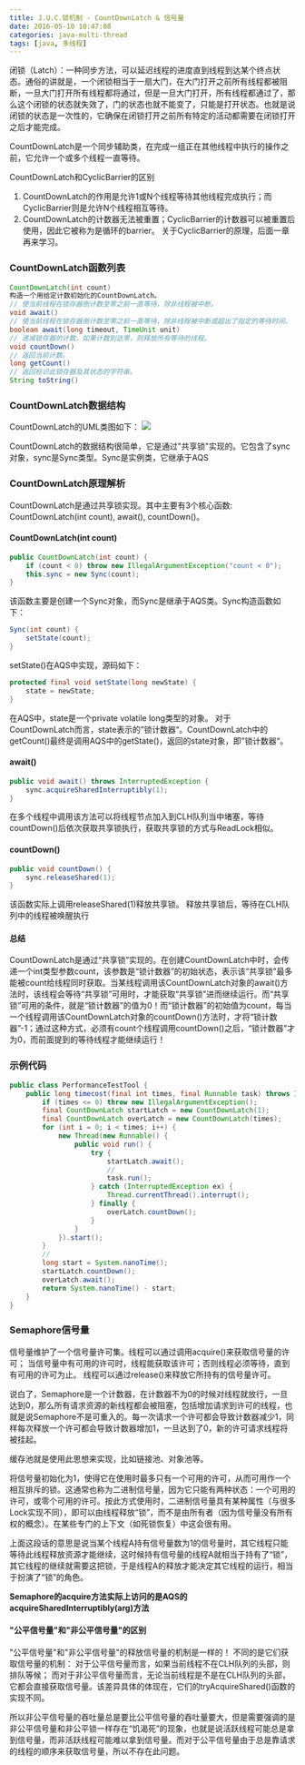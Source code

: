 ```yaml
---
title: J.U.C.锁机制 - CountDownLatch & 信号量
date: 2016-05-10 10:47:08
categories: java-multi-thread
tags: [java, 多线程]
---
```

闭锁（Latch）：一种同步方法，可以延迟线程的进度直到线程到达某个终点状态。通俗的讲就是，一个闭锁相当于一扇大门，在大门打开之前所有线程都被阻断，一旦大门打开所有线程都将通过，但是一旦大门打开，所有线程都通过了，那么这个闭锁的状态就失效了，门的状态也就不能变了，只能是打开状态。也就是说闭锁的状态是一次性的，它确保在闭锁打开之前所有特定的活动都需要在闭锁打开之后才能完成。

<!-- more -->

CountDownLatch是一个同步辅助类，在完成一组正在其他线程中执行的操作之前，它允许一个或多个线程一直等待。

CountDownLatch和CyclicBarrier的区别
1. CountDownLatch的作用是允许1或N个线程等待其他线程完成执行；而CyclicBarrier则是允许N个线程相互等待。
2. CountDownLatch的计数器无法被重置；CyclicBarrier的计数器可以被重置后使用，因此它被称为是循环的barrier。
关于CyclicBarrier的原理，后面一章再来学习。


### CountDownLatch函数列表
```java
CountDownLatch(int count)
构造一个用给定计数初始化的CountDownLatch。
// 使当前线程在锁存器倒计数至零之前一直等待，除非线程被中断。
void await()
// 使当前线程在锁存器倒计数至零之前一直等待，除非线程被中断或超出了指定的等待时间。
boolean await(long timeout, TimeUnit unit)
// 递减锁存器的计数，如果计数到达零，则释放所有等待的线程。
void countDown()
// 返回当前计数。
long getCount()
// 返回标识此锁存器及其状态的字符串。
String toString()
```


### CountDownLatch数据结构
CountDownLatch的UML类图如下：
![](https://static.tmaczhao.cn/images/5283cff8e03e4fa5aed86282e9bca233.jpg)

CountDownLatch的数据结构很简单，它是通过"共享锁"实现的。它包含了sync对象，sync是Sync类型。Sync是实例类，它继承于AQS


### CountDownLatch原理解析
CountDownLatch是通过共享锁实现。其中主要有3个核心函数: CountDownLatch(int count), await(), countDown()。

#### CountDownLatch(int count)
```java
public CountDownLatch(int count) {
    if (count < 0) throw new IllegalArgumentException("count < 0");
    this.sync = new Sync(count);
}
```
该函数主要是创建一个Sync对象，而Sync是继承于AQS类。Sync构造函数如下：
```java
Sync(int count) {
    setState(count);
}
```
setState()在AQS中实现，源码如下：
```java
protected final void setState(long newState) {
    state = newState;
}
```
在AQS中，state是一个private volatile long类型的对象。
对于CountDownLatch而言，state表示的”锁计数器“。CountDownLatch中的getCount()最终是调用AQS中的getState()，返回的state对象，即”锁计数器“。

#### await()
```java
public void await() throws InterruptedException {
    sync.acquireSharedInterruptibly(1);
}
```
在多个线程中调用该方法可以将线程节点加入到CLH队列当中堵塞，等待countDown()后依次获取共享锁执行，获取共享锁的方式与ReadLock相似。

#### countDown()
```java
public void countDown() {
    sync.releaseShared(1);
}
```
该函数实际上调用releaseShared(1)释放共享锁。
释放共享锁后，等待在CLH队列中的线程被唤醒执行

#### 总结
CountDownLatch是通过“共享锁”实现的。在创建CountDownLatch中时，会传递一个int类型参数count，该参数是“锁计数器”的初始状态，表示该“共享锁”最多能被count给线程同时获取。当某线程调用该CountDownLatch对象的await()方法时，该线程会等待“共享锁”可用时，才能获取“共享锁”进而继续运行。而“共享锁”可用的条件，就是“锁计数器”的值为0！而“锁计数器”的初始值为count，每当一个线程调用该CountDownLatch对象的countDown()方法时，才将“锁计数器”-1；通过这种方式，必须有count个线程调用countDown()之后，“锁计数器”才为0，而前面提到的等待线程才能继续运行！

### 示例代码
```java
public class PerformanceTestTool {
    public long timecost(final int times, final Runnable task) throws InterruptedException {
        if (times <= 0) throw new IllegalArgumentException();
        final CountDownLatch startLatch = new CountDownLatch(1);
        final CountDownLatch overLatch = new CountDownLatch(times);
        for (int i = 0; i < times; i++) {
            new Thread(new Runnable() {
                public void run() {
                    try {
                        startLatch.await();
                        //
                        task.run();
                    } catch (InterruptedException ex) {
                        Thread.currentThread().interrupt();
                    } finally {
                        overLatch.countDown();
                    }
                }
            }).start();
        }
        //
        long start = System.nanoTime();
        startLatch.countDown();
        overLatch.await();
        return System.nanoTime() - start;
    }
}
```


### Semaphore信号量
信号量维护了一个信号量许可集。线程可以通过调用acquire()来获取信号量的许可；
当信号量中有可用的许可时，线程能获取该许可；否则线程必须等待，直到有可用的许可为止。
线程可以通过release()来释放它所持有的信号量许可。

说白了，Semaphore是一个计数器，在计数器不为0的时候对线程就放行，一旦达到0，那么所有请求资源的新线程都会被阻塞，包括增加请求到许可的线程，也就是说Semaphore不是可重入的。每一次请求一个许可都会导致计数器减少1，同样每次释放一个许可都会导致计数器增加1，一旦达到了0，新的许可请求线程将被挂起。

缓存池就是使用此思想来实现，比如链接池、对象池等。

将信号量初始化为1，使得它在使用时最多只有一个可用的许可，从而可用作一个相互排斥的锁。这通常也称为二进制信号量，因为它只能有两种状态：一个可用的许可，或零个可用的许可。按此方式使用时，二进制信号量具有某种属性（与很多Lock实现不同），即可以由线程释放“锁”，而不是由所有者（因为信号量没有所有权的概念）。在某些专门的上下文（如死锁恢复）中这会很有用。

上面这段话的意思是说当某个线程A持有信号量数为1的信号量时，其它线程只能等待此线程释放资源才能继续，这时候持有信号量的线程A就相当于持有了“锁”，其它线程的继续就需要这把锁，于是线程A的释放才能决定其它线程的运行，相当于扮演了“锁”的角色。

**Semaphore的acquire方法实际上访问的是AQS的acquireSharedInterruptibly(arg)方法**

#### "公平信号量"和"非公平信号量"的区别
"公平信号量"和"非公平信号量"的释放信号量的机制是一样的！
不同的是它们获取信号量的机制：
对于公平信号量而言，如果当前线程不在CLH队列的头部，则排队等候；
而对于非公平信号量而言，无论当前线程是不是在CLH队列的头部，它都会直接获取信号量。该差异具体的体现在，它们的tryAcquireShared()函数的实现不同。

所以非公平信号量的吞吐量总是要比公平信号量的吞吐量要大，但是需要强调的是非公平信号量和非公平锁一样存在“饥渴死”的现象，也就是说活跃线程可能总是拿到信号量，而非活跃线程可能难以拿到信号量。而对于公平信号量由于总是靠请求的线程的顺序来获取信号量，所以不存在此问题。













































